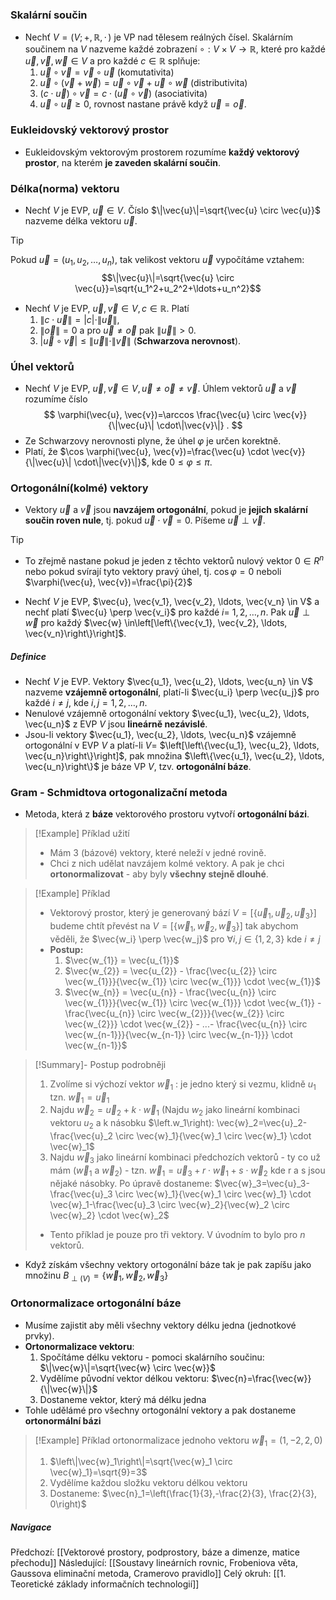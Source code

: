 
### Skalární součin

- Nechť $V=(V ;+, \mathbb{R},\,\cdot\,)$ je VP nad tělesem reálných čísel. Skalárním součinem na $V$ nazveme každé zobrazení $\circ: V \times V \rightarrow \mathbb{R}$, které pro každé $\vec{u}, \vec{v}, \vec{w} \in V$ a pro každé $c \in \mathbb{R}$ splňuje:
	1. $\vec{u} \circ \vec{v}=\vec{v} \circ \vec{u}$   (komutativita)
	2. $\vec{u} \circ(\vec{v}+\vec{w})=\vec{u} \circ \vec{v}+\vec{u} \circ \vec{w}$  (distributivita)
	3. $(c \cdot \vec{u}) \circ \vec{v}=c \cdot(\vec{u} \circ \vec{v})$  (asociativita)
	4. $\vec{u} \circ \vec{u} \geq 0$, rovnost nastane právě když $\vec{u}=\vec{o}$.

### Eukleidovský vektorový prostor
- Eukleidovským vektorovým prostorem rozumíme **každý vektorový prostor**, na kterém **je zaveden skalární součin**.

### Délka(norma) vektoru
- Nechť $V$ je EVP, $\vec{u} \in V$. Číslo $\|\vec{u}\|=\sqrt{\vec{u} \circ \vec{u}}$ nazveme délka vektoru $\vec{u}$.
>[!Tip]
> Pokud $\vec{u}=\left(u_1, u_2, \ldots, u_n\right)$, tak velikost vektoru $\vec{u}$ vypočítáme vztahem:
> $$\|\vec{u}\|=\sqrt{\vec{u} \circ \vec{u}}=\sqrt{u_1^2+u_2^2+\ldots+u_n^2}$$

- Nechť $V$ je EVP, $\vec{u}, \vec{v} \in V, c \in \mathbb{R}$. Platí
	1. $\|c \cdot \vec{u}\|=|c| \cdot\|\vec{u}\|$,
	2. $\|\vec{o}\|=0$ a pro $\vec{u} \neq \vec{o}$ pak $\|\vec{u}\|>0$.
	3. $|\vec{u} \circ \vec{v}| \leq\|\vec{u}\| \cdot\|\vec{v}\|$  (**Schwarzova nerovnost**).

### Úhel vektorů
- Nechť $V$ je EVP, $\vec{u}, \vec{v} \in V, \vec{u} \neq \vec{o} \neq \vec{v}$. Úhlem vektorů $\vec{u}$ a $\vec{v}$ rozumíme číslo
$$
\varphi(\vec{u}, \vec{v})=\arccos \frac{\vec{u} \circ \vec{v}}{\|\vec{u}\| \cdot\|\vec{v}\|} .
$$
- Ze Schwarzovy nerovnosti plyne, že úhel $\varphi$ je určen korektně.
- Platí, že $\cos \varphi(\vec{u}, \vec{v})=\frac{\vec{u} \cdot \vec{v}}{\|\vec{u}\| \cdot\|\vec{v}\|}$, kde $0 \leq \varphi \leq \pi$.

### Ortogonální(kolmé) vektory
- Vektory $\vec{u}$ a $\vec{v}$ jsou **navzájem ortogonální**, pokud je **jejich skalární součin roven nule**, tj. pokud $\vec{u} \cdot \vec{v}=0$. Píšeme $\vec{u} \perp \vec{v}$. 
>[!Tip]
>- To zřejmě nastane pokud je jeden z těchto vektorů nulový vektor $0 \in R^n$ nebo pokud svírají tyto vektory pravý úhel, tj. $\cos \varphi=0$ neboli $\varphi(\vec{u}, \vec{v})=\frac{\pi}{2}$

- Nechť $V$ je EVP, $\vec{u}, \vec{v_1}, \vec{v_2}, \ldots, \vec{v_n} \in V$ a nechť platí $\vec{u} \perp \vec{v_i}$ pro každé $i=$ $1,2, \ldots, n$. Pak $\vec{u} \perp \vec{w}$ pro každý $\vec{w} \in\left[\left\{\vec{v_1}, \vec{v_2}, \ldots, \vec{v_n}\right\}\right]$.

##### Definice
- Nechť $V$ je EVP. Vektory $\vec{u_1}, \vec{u_2}, \ldots, \vec{u_n} \in V$ nazveme **vzájemně ortogonální**, platí-li $\vec{u_i} \perp \vec{u_j}$ pro každé $i \neq j$, kde $i, j=1,2, \ldots, n$.
- Nenulové vzájemně ortogonální vektory $\vec{u_1}, \vec{u_2}, \ldots, \vec{u_n}$ z EVP $V$ jsou **lineárně nezávislé**.
- Jsou-li vektory $\vec{u_1}, \vec{u_2}, \ldots, \vec{u_n}$ vzájemně ortogonální v EVP $V$ a platí-li $V=$ $\left[\left\{\vec{u_1}, \vec{u_2}, \ldots, \vec{u_n}\right\}\right]$, pak množina $\left\{\vec{u_1}, \vec{u_2}, \ldots, \vec{u_n}\right\}$ je báze VP $V$, tzv. **ortogonální báze**.

### Gram - Schmidtova ortogonalizační metoda
- Metoda, která z **báze** vektorového prostoru vytvoří **ortogonální bázi**.
>[!Example] Příklad užití
>- Mám 3 (bázové) vektory, které neleží v jedné rovině. 
>- Chci z nich udělat navzájem kolmé vektory. A pak je chci **ortonormalizovat** - aby byly **všechny stejně dlouhé**.

>[!Example] Příklad
>- Vektorový prostor, který je generovaný bází $V=\left[\left\{\vec{u}_1, \vec{u}_2, \vec{u}_3\right\}\right]$ budeme chtít převést na $V=\left[\left\{\vec{w}_1, \vec{w}_2, \vec{w}_3\right\}\right]$ tak abychom věděli, že $\vec{w_i} \perp \vec{w_j}$ pro $\forall i, j \in\{1,2,3\}$ kde $i \neq j$ 
>- **Postup:**
>	1. $\vec{w_{1}} = \vec{u_{1}}$
>	2. $\vec{w_{2}} = \vec{u_{2}} - \frac{\vec{u_{2}} \circ \vec{w_{1}}}{\vec{w_{1}} \circ \vec{w_{1}}} \cdot \vec{w_{1}}$
>	3. $\vec{w_{n}} = \vec{u_{n}} - \frac{\vec{u_{n}} \circ \vec{w_{1}}}{\vec{w_{1}} \circ \vec{w_{1}}} \cdot \vec{w_{1}} - \frac{\vec{u_{n}} \circ \vec{w_{2}}}{\vec{w_{2}} \circ \vec{w_{2}}} \cdot \vec{w_{2}} - ...- \frac{\vec{u_{n}} \circ \vec{w_{n-1}}}{\vec{w_{n-1}} \circ \vec{w_{n-1}}} \cdot \vec{w_{n-1}}$

>[!Summary]- Postup podrobněji
>1. Zvolíme si výchozí vektor $\vec{w}_1$ : je jedno který si vezmu, klidně $u_1$ tzn. $\vec{w}_1=\vec{u}_1$
>2. Najdu $\vec{w}_2=\vec{u}_2+k \cdot \vec{w}_1$ (Najdu $w_2$ jako lineární kombinaci vektoru $u_2$ a k násobku $\left.w_1\right): \vec{w}_2=\vec{u}_2-\frac{\vec{u}_2 \circ \vec{w}_1}{\vec{w}_1 \circ \vec{w}_1} \cdot \vec{w}_1$
>3. Najdu $\vec{w}_3$ jako lineární kombinaci předchozích vektorů - ty co už mám $\left(\vec{w}_1\right.$ a $\left.\vec{w}_2\right)$ - tzn. $\vec{w}_1=\vec{u}_3+r \cdot \vec{w}_1+s \cdot \vec{w}_2$ kde r a s jsou nějaké násobky. Po úpravě dostaneme: $\vec{w}_3=\vec{u}_3-\frac{\vec{u}_3 \circ \vec{w}_1}{\vec{w}_1 \circ \vec{w}_1} \cdot \vec{w}_1-\frac{\vec{u}_3 \circ \vec{w}_2}{\vec{w}_2 \circ \vec{w}_2} \cdot \vec{w}_2$
>- Tento příklad je pouze pro tři vektory. V úvodním to bylo pro $n$ vektorů.

- Když získám všechny vektory ortogonální báze tak je pak zapíšu jako množinu $B_{\perp(V)}=\left\{\vec{w}_1, \vec{w}_2, \vec{w}_3\right\}$
### Ortonormalizace ortogonální báze
- Musíme zajistit aby měli všechny vektory délku jedna (jednotkové prvky).
- **Ortonormalizace vektoru**:
	1. Spočítáme délku vektoru - pomoci skalárního součinu: $\|\vec{w}\|=\sqrt{\vec{w} \circ \vec{w}}$
	2. Vydělíme původní vektor délkou vektoru: $\vec{n}=\frac{\vec{w}}{\|\vec{w}\|}$
	3. Dostaneme vektor, který má délku jedna
- Tohle udělámé pro všechny ortogonální vektory a pak dostaneme **ortonormální bázi** 

>[!Example] Příklad ortonormalizace jednoho vektoru
>$\vec{w}_1=(1,-2,2,0)$
>1. $\left\|\vec{w}_1\right\|=\sqrt{\vec{w}_1 \circ \vec{w}_1}=\sqrt{9}=3$
>2. Vydělíme každou složku vektoru délkou vektoru
>3. Dostaneme: $\vec{n}_1=\left(\frac{1}{3},-\frac{2}{3}, \frac{2}{3}, 0\right)$

##### Navigace
Předchozí:  [[Vektorové prostory, podprostory, báze a dimenze, matice přechodu]]
Následující: [[Soustavy lineárních rovnic, Frobeniova věta, Gaussova eliminační metoda, Cramerovo pravidlo]]
Celý okruh: [[1. Teoretické základy informačních technologií]]